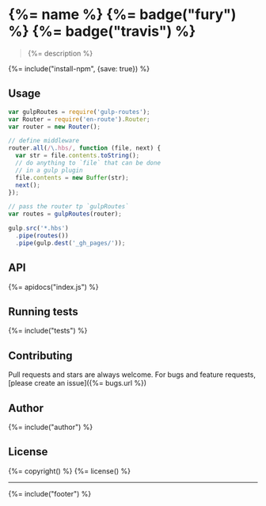 # {%= name %} {%= badge("fury") %} {%= badge("travis") %}

> {%= description %}

{%= include("install-npm", {save: true}) %}

## Usage

```js
var gulpRoutes = require('gulp-routes');
var Router = require('en-route').Router;
var router = new Router();

// define middleware 
router.all(/\.hbs/, function (file, next) {
  var str = file.contents.toString();
  // do anything to `file` that can be done
  // in a gulp plugin
  file.contents = new Buffer(str);
  next();
});

// pass the router tp `gulpRoutes`
var routes = gulpRoutes(router);

gulp.src('*.hbs')
  .pipe(routes())
  .pipe(gulp.dest('_gh_pages/'));
```


## API
{%= apidocs("index.js") %}

## Running tests
{%= include("tests") %}

## Contributing
Pull requests and stars are always welcome. For bugs and feature requests, [please create an issue]({%= bugs.url %})

## Author
{%= include("author") %}

## License
{%= copyright() %}
{%= license() %}

***

{%= include("footer") %}

[en-route]: https://github.com/jonschlinkert/en-route
